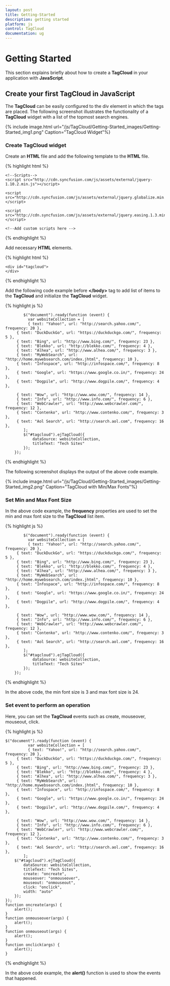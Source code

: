 ```yaml
---
layout: post
title: Getting-Started
description: getting started
platform: js
control: TagCloud
documentation: ug
---
```


# Getting Started

This section explains briefly about how to create a **TagCloud** in your application with **JavaScript**.

## Create your first TagCloud in JavaScript

The **TagCloud** can be easily configured to the div element in which the tags are placed. The following screenshot illustrates the functionality of a **TagCloud** widget with a list of the topmost search engines. 



{% include image.html url="/js/TagCloud/Getting-Started_images/Getting-Started_img1.png" Caption="TagCloud Widget"%}

### Create TagCloud widget

 Create an **HTML** file and add the following template to the **HTML** file.

{% highlight html %}

<!DOCTYPE html>
<html>
<head> 
    <!-- Style sheet for default theme (flat azure) -->
<link href="http://cdn.syncfusion.com/13.1.0.21/js/web/flat-azure/ej.web.all.min.css" rel="stylesheet"/>

    <!--Scripts-->
    <script src="http://cdn.syncfusion.com/js/assets/external/jquery-1.10.2.min.js"></script>

    <script src="http://cdn.syncfusion.com/js/assets/external/jquery.globalize.min.js"> </script>

    <script src="http://cdn.syncfusion.com/js/assets/external/jquery.easing.1.3.min.js"></script>

<script src="http://cdn.syncfusion.com/13.1.0.21/js/web/ej.web.all.min.js"></script>
    <!--Add custom scripts here -->
</head>
<body>
      <!--Add necessary HTML elements-->
       <!--Apply Scripts-->
</body>
</html>


{% endhighlight %}



Add necessary **HTML** elements.



{% highlight html %}


    <div id="tagcloud">
    </div>


{% endhighlight %}



Add the following code example before **&lt;/body&gt;** tag to add list of items to the **TagCloud** and initialize the **TagCloud** widget.



{% highlight js %}


   
            $("document").ready(function (event) {
              var websiteCollection = [
              { text: "Yahoo!", url: "http://search.yahoo.com/", frequency: 20 },
         { text: "DuckDuckGo", url: "https://duckduckgo.com/", frequency: 5 },
         { text: "Bing", url: "http://www.bing.com/", frequency: 23 },
         { text: "Blekko", url: "http://blekko.com/", frequency: 4 },  
         { text: "Alhea", url: "http://www.alhea.com/", frequency: 3 },
         { text: "MyWebSearch", url: "http://home.mywebsearch.com/index.jhtml", frequency: 10 },
         { text: "Infospace", url: "http://infospace.com/", frequency: 8 },
         { text: "Google", url: "https://www.google.co.in/", frequency: 24 },
         { text: "Dogpile", url: "http://www.dogpile.com/", frequency: 4 },

         { text: "Wow", url: "http://www.wow.com/", frequency: 14 },
         { text: "Info", url: "http://www.info.com/", frequency: 6 },
         { text: "WebCrawler", url: "http://www.webcrawler.com/", frequency: 12 },
         { text: "Contenko", url: "http://www.contenko.com/", frequency: 3 },
         { text: "Aol Search", url: "http://search.aol.com", frequency: 16 },
            ];
            $("#tagcloud").ejTagCloud({
                dataSource: websiteCollection,
                titleText: "Tech Sites"
            });
        });
  


{% endhighlight %}



The following screenshot displays the output of the above code example.



{% include image.html url="/js/TagCloud/Getting-Started_images/Getting-Started_img2.png" Caption="TagCloud with Min/Max Fonts"%}

### Set Min and Max Font Size

In the above code example, the **frequency** properties are used to set the min and max font size to the **TagCloud** list item.

{% highlight js %}


   
            $("document").ready(function (event) {
              var websiteCollection = [
              { text: "Yahoo!", url: "http://search.yahoo.com/", frequency: 20 },
         { text: "DuckDuckGo", url: "https://duckduckgo.com/", frequency: 5 },
         { text: "Bing", url: "http://www.bing.com/", frequency: 23 },
         { text: "Blekko", url: "http://blekko.com/", frequency: 4 },  
         { text: "Alhea", url: "http://www.alhea.com/", frequency: 3 },
         { text: "MyWebSearch", url: "http://home.mywebsearch.com/index.jhtml", frequency: 10 },
         { text: "Infospace", url: "http://infospace.com/", frequency: 8 },
         { text: "Google", url: "https://www.google.co.in/", frequency: 24 },
         { text: "Dogpile", url: "http://www.dogpile.com/", frequency: 4 },

         { text: "Wow", url: "http://www.wow.com/", frequency: 14 },
         { text: "Info", url: "http://www.info.com/", frequency: 6 },
         { text: "WebCrawler", url: "http://www.webcrawler.com/", frequency: 12 },
         { text: "Contenko", url: "http://www.contenko.com/", frequency: 3 },
         { text: "Aol Search", url: "http://search.aol.com", frequency: 16 },
            ];
            $("#tagcloud").ejTagCloud({         
                dataSource: websiteCollection,
                titleText: "Tech Sites"
            });
        });
   


{% endhighlight %}



In the above code, the min font size is 3 and max font size is 24.

### Set event to perform an operation

Here, you can set the **TagCloud** events such as create, mouseover, mouseout, click.



{% highlight js %}


    
    $("document").ready(function (event) {
              var websiteCollection = [
              { text: "Yahoo!", url: "http://search.yahoo.com/", frequency: 20 },
         { text: "DuckDuckGo", url: "https://duckduckgo.com/", frequency: 5 },
         { text: "Bing", url: "http://www.bing.com/", frequency: 23 },
         { text: "Blekko", url: "http://blekko.com/", frequency: 4 },  
         { text: "Alhea", url: "http://www.alhea.com/", frequency: 3 },
         { text: "MyWebSearch", url: "http://home.mywebsearch.com/index.jhtml", frequency: 10 },
         { text: "Infospace", url: "http://infospace.com/", frequency: 8 },
         { text: "Google", url: "https://www.google.co.in/", frequency: 24 },
         { text: "Dogpile", url: "http://www.dogpile.com/", frequency: 4 },

         { text: "Wow", url: "http://www.wow.com/", frequency: 14 },
         { text: "Info", url: "http://www.info.com/", frequency: 6 },
         { text: "WebCrawler", url: "http://www.webcrawler.com/", frequency: 12 },
         { text: "Contenko", url: "http://www.contenko.com/", frequency: 3 },
         { text: "Aol Search", url: "http://search.aol.com", frequency: 16 },
            ];
        $("#tagcloud").ejTagCloud({
            dataSource: websiteCollection,
            titleText: "Tech Sites",
            create: "oncreate",
            mouseover: "onmouseover",
            mouseout: "onmouseout",
            click: "onclick",
            width: "auto"
        });
    });
    function oncreate(args) {
        alert();
    }
    function onmouseover(args) {
        alert();
    }
    function onmouseout(args) {
        alert();
    }
    function onclick(args) {
        alert();
    }



{% endhighlight %}



In the above code example, the **alert()** function is used  to show the events that happened.

